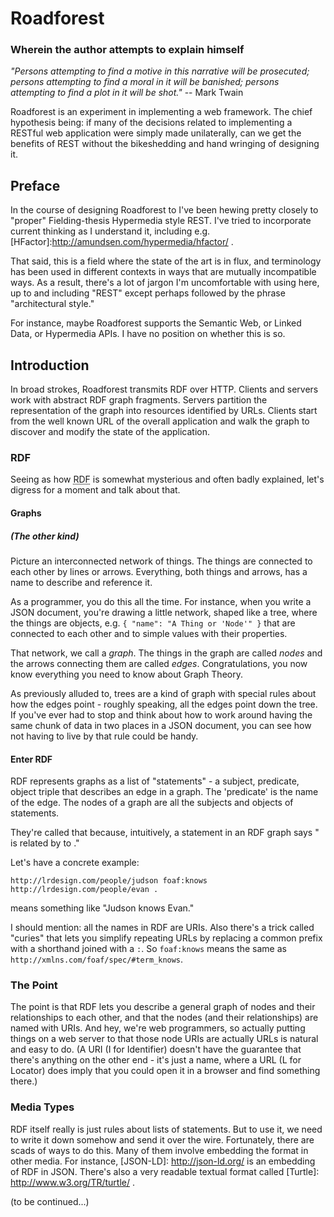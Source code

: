 # Roadforest
### Wherein the author attempts to explain himself

_"Persons attempting to find a motive in this narrative will be prosecuted;
persons attempting to find a moral in it will be banished; persons attempting
to find a plot in it will be shot."_ -- Mark Twain

Roadforest is an experiment in implementing a web framework. The chief
hypothesis being: if many of the decisions related to implementing a RESTful
web application were simply made unilaterally, can we get the benefits of REST
without the bikeshedding and hand wringing of designing it.

## Preface

In the course of designing Roadforest to I've been hewing pretty closely to
"proper" Fielding-thesis Hypermedia style REST. I've tried to incorporate
current thinking as I understand it, including e.g.
[HFactor]:http://amundsen.com/hypermedia/hfactor/ .

That said, this is a field where the state of the art is in flux, and
terminology has been used in different contexts in ways that are mutually
incompatible ways. As a result, there's a lot of jargon I'm uncomfortable with
using here, up to and including "REST" except perhaps followed by the phrase
"architectural style."

For instance, maybe Roadforest supports the Semantic Web, or Linked Data, or
Hypermedia APIs. I have no position on whether this is so.

## Introduction

In broad strokes, Roadforest transmits RDF over HTTP. Clients and servers work
with abstract RDF graph fragments. Servers partition the representation of the
graph into resources identified by URLs. Clients start from the well known URL
of the overall application and walk the graph to discover and modify the state
of the application.

### RDF

Seeing as how <abbr title="Resource Description Framework">RDF</abbr> is
somewhat mysterious and often badly explained, let's digress for a moment and
talk about that.

#### Graphs
##### (The other kind)

Picture an interconnected network of things. The things are connected to each
other by lines or arrows. Everything, both things and arrows, has a name to
describe and reference it.

As a programmer, you do this all the time. For instance, when you write a JSON
document, you're drawing a little network, shaped like a tree, where the things
are objects, e.g. `{ "name": "A Thing or 'Node'" }` that are connected to each
other and to simple values with their properties.

That network, we call a _graph_. The things in the graph are called _nodes_ and
the arrows connecting them are called _edges_. Congratulations, you now know
everything you need to know about Graph Theory.

As previously alluded to, trees are a kind of graph with special rules about
how the edges point - roughly speaking, all the edges point down the tree. If
you've ever had to stop and think about how to work around having the same
chunk of data in two places in a JSON document, you can see how not having to
live by that rule could be handy.

#### Enter RDF

RDF represents graphs as a list of "statements" - a subject, predicate, object
triple that describes an edge in a graph. The 'predicate' is the name of the
edge. The nodes of a graph are all the subjects and objects of statements.

They're called that because, intuitively, a statement in an RDF graph says
"<subject> is related by <predicate> to <object>."

Let's have a concrete example:

`http://lrdesign.com/people/judson foaf:knows http://lrdesign.com/people/evan
.`

means something like "Judson knows Evan."

I should mention: all the names in RDF are URIs. Also there's a trick called
"curies" that lets you simplify repeating URLs by replacing a common prefix
with a shorthand joined with a `:`. So `foaf:knows` means the same as
`http://xmlns.com/foaf/spec/#term_knows`.

### The Point

The point is that RDF lets you describe a general graph of nodes and their
relationships to each other, and that the nodes (and their relationships) are
named with URIs. And hey, we're web programmers, so actually putting things on
a web server to that those node URIs are actually URLs is natural and easy to
do. (A URI (I for Identifier) doesn't have the guarantee that there's anything
on the other end - it's just a name, where a URL (L for Locator) does imply
that you could open it in a browser and find something there.)

### Media Types

RDF itself really is just rules about lists of statements. But to use it, we
need to write it down somehow and send it over the wire. Fortunately, there are
scads of ways to do this. Many of them involve embedding the format in other
media. For instance,
[JSON-LD]: http://json-ld.org/
is an embedding of RDF in JSON. There's also a very readable textual format
called
[Turtle]: http://www.w3.org/TR/turtle/ .

(to be continued...)
